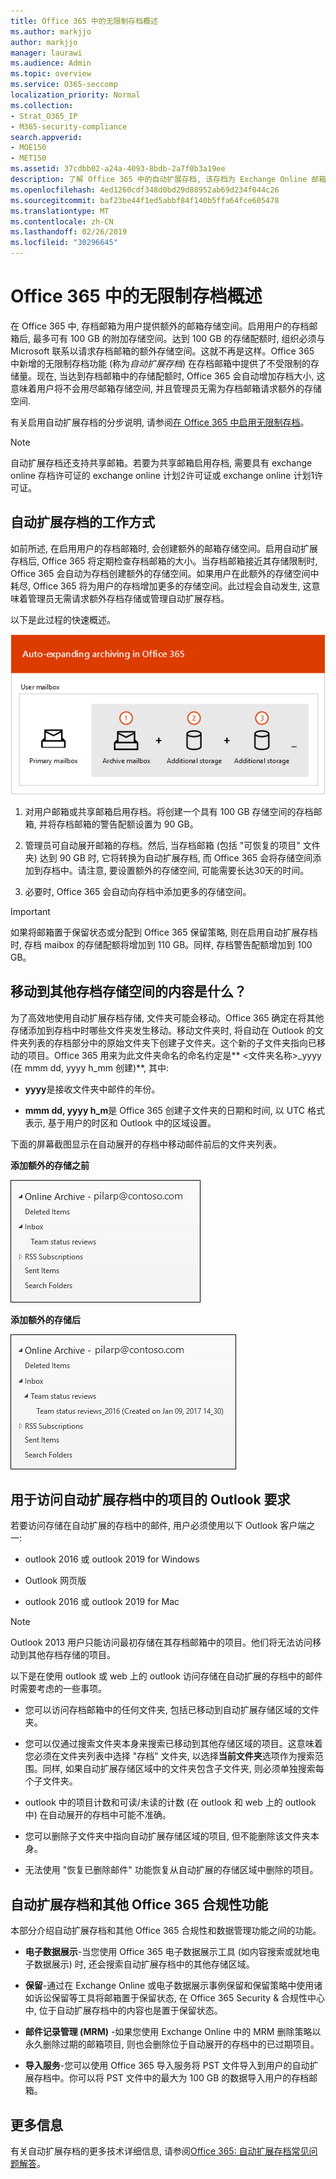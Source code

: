 ```yaml
---
title: Office 365 中的无限制存档概述
ms.author: markjjo
author: markjjo
manager: laurawi
ms.audience: Admin
ms.topic: overview
ms.service: O365-seccomp
localization_priority: Normal
ms.collection:
- Strat_O365_IP
- M365-security-compliance
search.appverid:
- MOE150
- MET150
ms.assetid: 37cdbb02-a24a-4093-8bdb-2a7f0b3a19ee
description: 了解 Office 365 中的自动扩展存档, 该存档为 Exchange Online 邮箱提供无限制的存档存储。
ms.openlocfilehash: 4ed1260cdf348d0bd29d88952ab69d234f044c26
ms.sourcegitcommit: baf23be44f1ed5abbf84f140b5ffa64fce605478
ms.translationtype: MT
ms.contentlocale: zh-CN
ms.lasthandoff: 02/26/2019
ms.locfileid: "30296645"
---
```

# <a name="overview-of-unlimited-archiving-in-office-365"></a>Office 365 中的无限制存档概述

在 Office 365 中, 存档邮箱为用户提供额外的邮箱存储空间。启用用户的存档邮箱后, 最多可有 100 GB 的附加存储空间。达到 100 GB 的存储配额时, 组织必须与 Microsoft 联系以请求存档邮箱的额外存储空间。这就不再是这样。Office 365 中新增的无限制存档功能 (称为*自动扩展存档*) 在存档邮箱中提供了不受限制的存储量。现在, 当达到存档邮箱中的存储配额时, Office 365 会自动增加存档大小, 这意味着用户将不会用尽邮箱存储空间, 并且管理员无需为存档邮箱请求额外的存储空间.
  
有关启用自动扩展存档的分步说明, 请参阅[在 Office 365 中启用无限制存档](enable-unlimited-archiving.md)。
  
> [!NOTE]
> 自动扩展存档还支持共享邮箱。若要为共享邮箱启用存档, 需要具有 exchange online 存档许可证的 exchange online 计划2许可证或 exchange online 计划1许可证。 
  
## <a name="how-auto-expanding-archiving-works"></a>自动扩展存档的工作方式

如前所述, 在启用用户的存档邮箱时, 会创建额外的邮箱存储空间。启用自动扩展存档后, Office 365 将定期检查存档邮箱的大小。当存档邮箱接近其存储限制时, Office 365 会自动为存档创建额外的存储空间。如果用户在此额外的存储空间中耗尽, Office 365 将为用户的存档增加更多的存储空间。此过程会自动发生, 这意味着管理员无需请求额外存档存储或管理自动扩展存档。 
  
以下是此过程的快速概述。
  
![自动扩展存档过程概述](media/74355385-d990-44fe-8a87-6c3639d1f63f.png)
  
1. 对用户邮箱或共享邮箱启用存档。将创建一个具有 100 GB 存储空间的存档邮箱, 并将存档邮箱的警告配额设置为 90 GB。
    
2. 管理员可自动展开邮箱的存档。然后, 当存档邮箱 (包括 "可恢复的项目" 文件夹) 达到 90 GB 时, 它将转换为自动扩展存档, 而 Office 365 会将存储空间添加到存档中。请注意, 要设置额外的存储空间, 可能需要长达30天的时间。
    
3. 必要时, Office 365 会自动向存档中添加更多的存储空间。
  
> [!IMPORTANT]
> 如果将邮箱置于保留状态或分配到 Office 365 保留策略, 则在启用自动扩展存档时, 存档 maibox 的存储配额将增加到 110 GB。同样, 存档警告配额增加到 100 GB。

## <a name="what-gets-moved-to-the-additional-archive-storage-space"></a>移动到其他存档存储空间的内容是什么？

为了高效地使用自动扩展存档存储, 文件夹可能会移动。Office 365 确定在将其他存储添加到存档中时哪些文件夹发生移动。移动文件夹时, 将自动在 Outlook 的文件夹列表的存档部分中的原始文件夹下创建子文件夹。这个新的子文件夹指向已移动的项目。Office 365 用来为此文件夹命名的命名约定是** \<文件夹名称\>_yyyy (在 mmm dd, yyyy h_mm 创建)**, 其中: 
  
- **yyyy**是接收文件夹中邮件的年份。 
    
- **mmm dd, yyyy h_m**是 Office 365 创建子文件夹的日期和时间, 以 UTC 格式表示, 基于用户的时区和 Outlook 中的区域设置。 
    
下面的屏幕截图显示在自动展开的存档中移动邮件前后的文件夹列表。
  
 **添加额外的存储之前**
  
![预配自动扩展存档之前的存档邮箱的文件夹列表](media/5d6d6420-e562-4912-aaab-1c111762b3f6.png)
  
 **添加额外的存储后**
  
![预配自动扩展存档后存档邮箱的文件夹列表](media/c03c5f51-23fa-4fc2-b887-7e7e5cce30da.png)
  
## <a name="outlook-requirements-for-accessing-items-in-an-auto-expanded-archive"></a>用于访问自动扩展存档中的项目的 Outlook 要求

若要访问存储在自动扩展的存档中的邮件, 用户必须使用以下 Outlook 客户端之一:
  
- outlook 2016 或 outlook 2019 for Windows
    
- Outlook 网页版 
    
- outlook 2016 或 outlook 2019 for Mac 
    
> [!NOTE]
> Outlook 2013 用户只能访问最初存储在其存档邮箱中的项目。他们将无法访问移动到其他存档存储的项目。 
  
以下是在使用 outlook 或 web 上的 outlook 访问存储在自动扩展的存档中的邮件时需要考虑的一些事项。
  
- 您可以访问存档邮箱中的任何文件夹, 包括已移动到自动扩展存储区域的文件夹。
    
- 您可以仅通过搜索文件夹本身来搜索已移动到其他存储区域的项目。这意味着您必须在文件夹列表中选择 "存档" 文件夹, 以选择**当前文件夹**选项作为搜索范围。同样, 如果自动扩展存储区域中的文件夹包含子文件夹, 则必须单独搜索每个子文件夹。 
    
- outlook 中的项目计数和可读/未读的计数 (在 outlook 和 web 上的 outlook 中) 在自动展开的存档中可能不准确。
    
- 您可以删除子文件夹中指向自动扩展存储区域的项目, 但不能删除该文件夹本身。
    
- 无法使用 "恢复已删除邮件" 功能恢复从自动扩展的存储区域中删除的项目。
  
## <a name="auto-expanding-archiving-and-other-office-365-compliance-features"></a>自动扩展存档和其他 Office 365 合规性功能

本部分介绍自动扩展存档和其他 Office 365 合规性和数据管理功能之间的功能。
  
- **电子数据展示**-当您使用 Office 365 电子数据展示工具 (如内容搜索或就地电子数据展示) 时, 还会搜索自动扩展存档中的其他存储区域。
    
- **保留**-通过在 Exchange Online 或电子数据展示事例保留和保留策略中使用诸如诉讼保留等工具将邮箱置于保留状态, 在 Office 365 Security & 合规性中心中, 位于自动扩展存档中的内容也是置于保留状态。
    
- **邮件记录管理 (MRM)** -如果您使用 Exchange Online 中的 MRM 删除策略以永久删除过期的邮箱项目, 则也会删除位于自动展开的存档中的已过期项目。
    
- **导入服务**-您可以使用 Office 365 导入服务将 PST 文件导入到用户的自动扩展存档中。你可以将 PST 文件中的最大为 100 GB 的数据导入用户的存档邮箱。 

## <a name="more-information"></a>更多信息

有关自动扩展存档的更多技术详细信息, 请参阅[Office 365: 自动扩展存档常见问题解答](https://blogs.technet.microsoft.com/exchange/2018/04/09/office-365-auto-expanding-archives-faq/)。